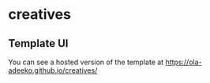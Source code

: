 # creatives

## Template UI
You can see a hosted version of the template at https://ola-adeeko.github.io/creatives/
